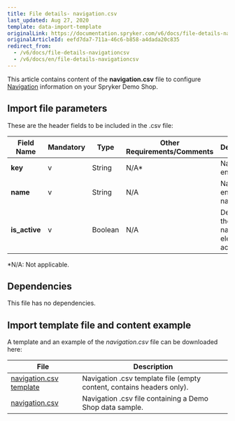 ```yaml
---
title: File details- navigation.csv
last_updated: Aug 27, 2020
template: data-import-template
originalLink: https://documentation.spryker.com/v6/docs/file-details-navigationcsv
originalArticleId: eefd7da7-711a-46c6-b858-a4dada20c835
redirect_from:
  - /v6/docs/file-details-navigationcsv
  - /v6/docs/en/file-details-navigationcsv
---
```


This article contains content of the **navigation.csv** file to configure [Navigation](/docs/scos/user/features/{{page.version}}/navigation-feature-overview.html) information on your Spryker Demo Shop.

## Import file parameters 
These are the header fields to be included in the .csv file:

| Field Name | Mandatory | Type | Other Requirements/Comments | Description |
| --- | --- | --- | --- | --- |
| **key** | v | String |N/A* | Navigation entity key. |
| **name** | v | String |N/A | Navigation entity name. |
| **is_active** | v | Boolean |N/A | Defines if the navigation element is active. |
*N/A: Not applicable.

## Dependencies

This file has no dependencies.

## Import template file and content example
A template and an example of the *navigation.csv*  file can be downloaded here:

| File | Description |
| --- | --- |
| [navigation.csv template](https://spryker.s3.eu-central-1.amazonaws.com/docs/Developer+Guide/Back-End/Data+Manipulation/Data+Ingestion/Data+Import/Data+Import+Categories/Navigation+Setup/Template+navigation.csv) | Navigation .csv template file (empty content, contains headers only). |
| [navigation.csv](https://spryker.s3.eu-central-1.amazonaws.com/docs/Developer+Guide/Back-End/Data+Manipulation/Data+Ingestion/Data+Import/Data+Import+Categories/Navigation+Setup/navigation.csv) | Navigation .csv file containing a Demo Shop data sample. |


